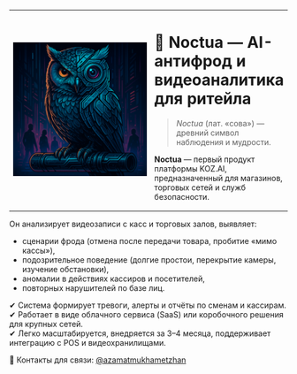 <table class="table-clean">
  <tr>
    <td style="width: 280px;">
      <img class="fuzzy-avatar" src="/static/images/Noctua-logo.png" alt="Noctua Logo" >
    </td>
    <td>

# 🦉 **Noctua** — AI-антифрод и видеоаналитика для ритейла

> *Noctua* (лат. «сова») — древний символ наблюдения и мудрости.

**Noctua** — первый продукт платформы KOZ.AI, предназначенный для магазинов, торговых сетей и служб безопасности.
    </td>
  </tr>
</table>

Он анализирует видеозаписи с касс и торговых залов, выявляет:

* сценарии фрода (отмена после передачи товара, пробитие «мимо кассы»),
* подозрительное поведение (долгие простои, перекрытие камеры, изучение обстановки),
* аномалии в действиях кассиров и посетителей,
* повторных нарушителей по базе лиц.

✔ Система формирует тревоги, алерты и отчёты по сменам и кассирам.<br>
✔ Работает в виде облачного сервиса (SaaS) или коробочного решения для крупных сетей.<br>
✔ Легко масштабируется, внедряется за 3–4 месяца, поддерживает интеграцию с POS и видеохранилищами.

💬 Контакты для связи: <a href="https://t.me/azamatmukhametzhan">@azamatmukhametzhan</a>
